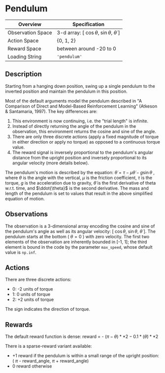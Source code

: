 # Pendulum
| Overview          | Specification                                             |
|-------------------|-----------------------------------------------------------|
| Observation Space | 3-d array: [ $\cos\theta$, $\sin\theta$, $\dot{\theta}$ ] |
| Action Space      | \{0, 1, 2\}                                               |
| Reward Space      | between around -20 to 0                                   |
| Loading String    | `'pendulum'`                                              |


## Description

Starting from a hanging down position, swing up a single pendulum to the
inverted position and maintain the pendulum in this position.

Most of the default arguments model the pendulum described in "A Comparison of
Direct and Model-Based Reinforcement Learning" (Atkeson & Santamaria, 1997).
The key differences are:
1) This environment is now continuing, i.e. the "trial length" is infinite.
2) Instead of directly returning the angle of the pendulum in the observation,
this environment returns the cosine and sine of the angle.
3) There are only three discrete actions (apply a fixed magnitude of torque in
either direction or apply no torque) as opposed to a continuous torque value.
4) The reward signal is inversely proportional to the pendulum's angular
distance from the upright position and inversely proportional to its angular
velocity (more details below).

The pendulum's motion is described by the equation:
$\dot{\theta} = \tau - \mu \dot{\theta} - g \sin\theta$ ,
where $\theta$ is the angle with the vertical, $\mu$ is the friction coefficient,
$\tau$ is the torque, $g$ is the acceleration due to gravity,
$\dot{\theta}$ is the first derivative of theta w.r.t. time,
and $\ddot{\theta}$ is the second derivative.
The mass and length of the pendulum is set to values that result in the
above simplified equation of motion.

## Observations

The observation is a 3-dimensional array encoding the cosine and sine of the
pendulum's angle as well as its angular velocity: [ $\cos\theta$, $\sin\theta$, $\dot{\theta}$ ].
The pendulum starts at the bottom ( $\theta=0$ ) with zero velocity.
The first two elements of the observation are inherently bounded in [-1, 1];
the third element is bound in the code by the parameter `max_speed`, whose
default value is `np.inf`.

## Actions

There are three discrete actions:
* 0: -2 units of torque
* 1: 0 units of torque
* 2: +2 units of torque

The sign indicates the direction of torque.

## Rewards
The default reward function is dense:
reward = - $(\pi - \theta)**2 - 0.1 * (\dot{\theta})**2$

There is a sparse-reward variant available:
* +1 reward if the pendulum is within a small range of the upright position:
( $\pi$ - reward_angle, $\pi$ + reward_angle)
* 0 reward otherwise
